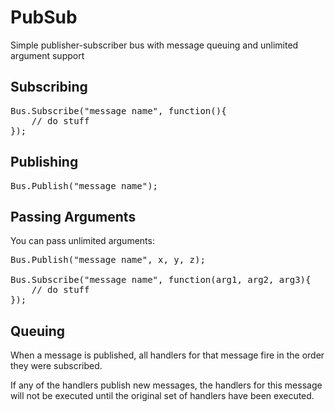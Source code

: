 # PubSub

Simple publisher-subscriber bus with message queuing and unlimited argument support

## Subscribing

<pre>
Bus.Subscribe("message name", function(){
	// do stuff
});
</pre>


## Publishing

<pre>
Bus.Publish("message name");
</pre>


## Passing Arguments

You can pass unlimited arguments:

<pre>
Bus.Publish("message name", x, y, z);

Bus.Subscribe("message name", function(arg1, arg2, arg3){
	// do stuff
});
</pre>

## Queuing

When a message is published, all handlers for that message fire in the order they were subscribed.

If any of the handlers publish new messages, the handlers for this message will not be executed until the original set of handlers have been executed.